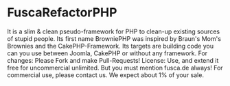 FuscaRefactorPHP
================

It is a slim &amp; clean pseudo-framework for PHP to clean-up existing sources of stupid people. Its first name BrowniePHP was inspired by Braun's Mom's Brownies and the CakePHP-Framework. Its targets are building code you can you use between Joomla, CakePHP or without any framework.  For changes: Please Fork and make Pull-Requests!  License: Use, and extend it free for uncommercial unlimited. But you must mention fusca.de always! For commercial use, please contact us. We expect about 1% of your sale.
